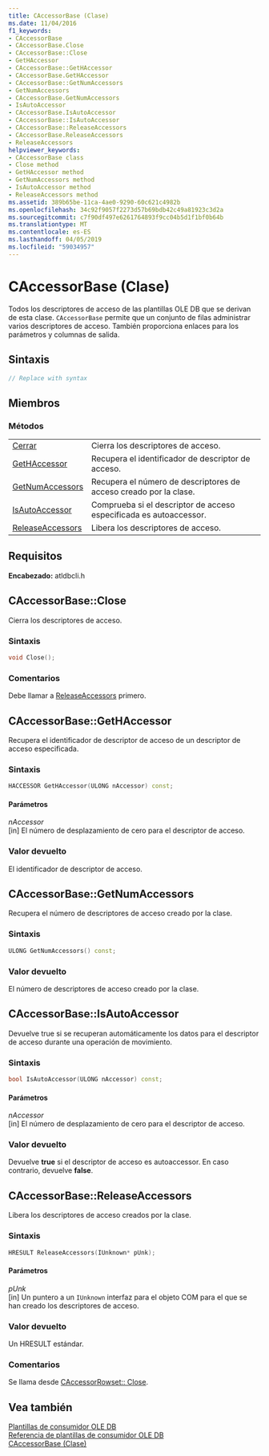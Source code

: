 ```yaml
---
title: CAccessorBase (Clase)
ms.date: 11/04/2016
f1_keywords:
- CAccessorBase
- CAccessorBase.Close
- CAccessorBase::Close
- GetHAccessor
- CAccessorBase::GetHAccessor
- CAccessorBase.GetHAccessor
- CAccessorBase::GetNumAccessors
- GetNumAccessors
- CAccessorBase.GetNumAccessors
- IsAutoAccessor
- CAccessorBase.IsAutoAccessor
- CAccessorBase::IsAutoAccessor
- CAccessorBase::ReleaseAccessors
- CAccessorBase.ReleaseAccessors
- ReleaseAccessors
helpviewer_keywords:
- CAccessorBase class
- Close method
- GetHAccessor method
- GetNumAccessors method
- IsAutoAccessor method
- ReleaseAccessors method
ms.assetid: 389b65be-11ca-4ae0-9290-60c621c4982b
ms.openlocfilehash: 34c92f9057f2273d57b69bdb42c49a81923c3d2a
ms.sourcegitcommit: c7f90df497e6261764893f9cc04b5d1f1bf0b64b
ms.translationtype: MT
ms.contentlocale: es-ES
ms.lasthandoff: 04/05/2019
ms.locfileid: "59034957"
---
```

# <a name="caccessorbase-class"></a>CAccessorBase (Clase)

Todos los descriptores de acceso de las plantillas OLE DB que se derivan de esta clase. `CAccessorBase` permite que un conjunto de filas administrar varios descriptores de acceso. También proporciona enlaces para los parámetros y columnas de salida.

## <a name="syntax"></a>Sintaxis

```cpp
// Replace with syntax
```

## <a name="members"></a>Miembros

### <a name="methods"></a>Métodos

|||
|-|-|
|[Cerrar](#close)|Cierra los descriptores de acceso.|
|[GetHAccessor](#geth)|Recupera el identificador de descriptor de acceso.|
|[GetNumAccessors](#getnum)|Recupera el número de descriptores de acceso creado por la clase.|
|[IsAutoAccessor](#isauto)|Comprueba si el descriptor de acceso especificada es autoaccessor.|
|[ReleaseAccessors](#release)|Libera los descriptores de acceso.|

## <a name="requirements"></a>Requisitos

**Encabezado:** atldbcli.h

## <a name="close"></a> CAccessorBase::Close

Cierra los descriptores de acceso.

### <a name="syntax"></a>Sintaxis

```cpp
void Close();
```

### <a name="remarks"></a>Comentarios

Debe llamar a [ReleaseAccessors](../../data/oledb/caccessorbase-releaseaccessors.md) primero.

## <a name="geth"></a> CAccessorBase::GetHAccessor

Recupera el identificador de descriptor de acceso de un descriptor de acceso especificada.

### <a name="syntax"></a>Sintaxis

```cpp
HACCESSOR GetHAccessor(ULONG nAccessor) const;
```

#### <a name="parameters"></a>Parámetros

*nAccessor*<br/>
[in] El número de desplazamiento de cero para el descriptor de acceso.

### <a name="return-value"></a>Valor devuelto

El identificador de descriptor de acceso.

## <a name="getnum"></a> CAccessorBase::GetNumAccessors

Recupera el número de descriptores de acceso creado por la clase.

### <a name="syntax"></a>Sintaxis

```cpp
ULONG GetNumAccessors() const;
```

### <a name="return-value"></a>Valor devuelto

El número de descriptores de acceso creado por la clase.

## <a name="isauto"></a> CAccessorBase::IsAutoAccessor

Devuelve true si se recuperan automáticamente los datos para el descriptor de acceso durante una operación de movimiento.

### <a name="syntax"></a>Sintaxis

```cpp
bool IsAutoAccessor(ULONG nAccessor) const;
```

#### <a name="parameters"></a>Parámetros

*nAccessor*<br/>
[in] El número de desplazamiento de cero para el descriptor de acceso.

### <a name="return-value"></a>Valor devuelto

Devuelve **true** si el descriptor de acceso es autoaccessor. En caso contrario, devuelve **false**.

## <a name="release"></a> CAccessorBase::ReleaseAccessors

Libera los descriptores de acceso creados por la clase.

### <a name="syntax"></a>Sintaxis

```cpp
HRESULT ReleaseAccessors(IUnknown* pUnk);
```

#### <a name="parameters"></a>Parámetros

*pUnk*<br/>
[in] Un puntero a un `IUnknown` interfaz para el objeto COM para el que se han creado los descriptores de acceso.

### <a name="return-value"></a>Valor devuelto

Un HRESULT estándar.

### <a name="remarks"></a>Comentarios

Se llama desde [CAccessorRowset:: Close](../../data/oledb/caccessorrowset-close.md).

## <a name="see-also"></a>Vea también

[Plantillas de consumidor OLE DB](../../data/oledb/ole-db-consumer-templates-cpp.md)<br/>
[Referencia de plantillas de consumidor OLE DB](../../data/oledb/ole-db-consumer-templates-reference.md)<br/>
[CAccessorBase (Clase)](../../data/oledb/caccessorbase-class.md)